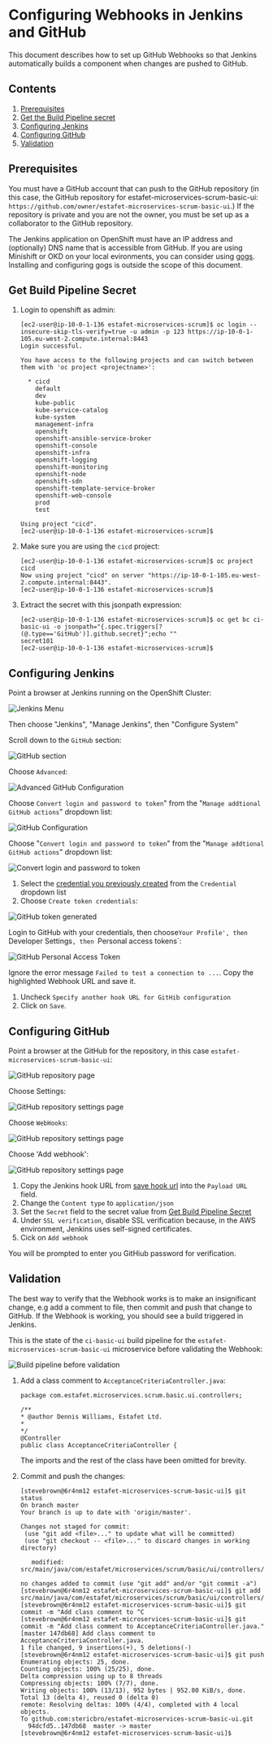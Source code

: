 # Configuring Webhooks in Jenkins and GitHub
This document describes how to set up GitHub Webhooks so that Jenkins automatically builds a component when changes are pushed to GitHub.

## Contents

1. [Prerequisites](https://github.com/stericbro/estafet-microservices-scrum/blob/master/WEBHOOKS.md#prerequisites)
1. [Get the Build Pipeline secret](https://github.com/stericbro/estafet-microservices-scrum/blob/master/WEBHOOKS.md#get-build-pipline-secret)
1. [Configuring Jenkins](https://github.com/stericbro/estafet-microservices-scrum/blob/master/WEBHOOKS.md#configuring-jenkins)
1. [Configuring GitHub](https://github.com/stericbro/estafet-microservices-scrum/blob/master/WEBHOOKS.md#configuring-github)
1. [Validation](https://github.com/stericbro/estafet-microservices-scrum/blob/master/WEBHOOKS.md#validation)

## <a name="prerequisites"></a>Prerequisites

You must have a GitHub account that can push to the GitHub repository (in this case, the GitHub repository for
estafet-microservices-scrum-basic-ui: `https://github.com/owner/estafet-microservices-scrum-basic-ui`.)
If the repository is private and you are not the owner, you must be set up as a collaborator to the GitHub repository.

The Jenkins application on OpenShift must have an IP address and (optionally) DNS name that is accessible from GitHub.
If you are using Minishift or OKD on your local evironments, you can consider using [gogs](https://gogs.io/ "gogs").
Installing and configuring gogs is outside the scope of this document.

## <a name="get-build-pipline-secret"/>Get Build Pipeline Secret

1. Login to openshift as admin:

    ```
    [ec2-user@ip-10-0-1-136 estafet-microservices-scrum]$ oc login --insecure-skip-tls-verify=true -u admin -p 123 https://ip-10-0-1-105.eu-west-2.compute.internal:8443
    Login successful.
    
    You have access to the following projects and can switch between them with 'oc project <projectname>':
    
      * cicd
        default
        dev
        kube-public
        kube-service-catalog
        kube-system
        management-infra
        openshift
        openshift-ansible-service-broker
        openshift-console
        openshift-infra
        openshift-logging
        openshift-monitoring
        openshift-node
        openshift-sdn
        openshift-template-service-broker
        openshift-web-console
        prod
        test
    
    Using project "cicd".
    [ec2-user@ip-10-0-1-136 estafet-microservices-scrum]$ 
    
    ```
1. Make sure you are using the `cicd` project:

    ```
    [ec2-user@ip-10-0-1-136 estafet-microservices-scrum]$ oc project cicd
    Now using project "cicd" on server "https://ip-10-0-1-105.eu-west-2.compute.internal:8443".
    [ec2-user@ip-10-0-1-136 estafet-microservices-scrum]$ 
   ``` 
 1. <a name="extract-build-config-secret"/>Extract the secret with this jsonpath expression:
     ```
    [ec2-user@ip-10-0-1-136 estafet-microservices-scrum]$ oc get bc ci-basic-ui -o jsonpath="{.spec.triggers[?(@.type=='GitHub')].github.secret}";echo ""
    secret101
    [ec2-user@ip-10-0-1-136 estafet-microservices-scrum]$ 
    ```  
## <a name="configuring-jenkins"></a>Configuring Jenkins

Point a browser at Jenkins running on the OpenShift Cluster:

![Jenkins Menu](https://github.com/stericbro/estafet-microservices-scrum/blob/master/md_images/webhooks/jenkins_main_menu.png)

Then choose "Jenkins", "Manage Jenkins", then "Configure System"

Scroll down to the `GitHub` section:

![GitHub section](https://github.com/stericbro/estafet-microservices-scrum/blob/master/md_images/webhooks/jenkins_configure_system_github.png)

Choose `Advanced`:

![Advanced GitHub Configuration](https://github.com/stericbro/estafet-microservices-scrum/blob/master/md_images/webhooks/jenkins_github_advanced_settings.png)

Choose `Convert login and password to token`" from the "`Manage addtional GitHub actions`" dropdown list:

![GitHub Configuration](https://github.com/stericbro/estafet-microservices-scrum/blob/master/md_images/webhooks/jenkins_github_configuration.png)

Choose "`Convert login and password to token`" from the "`Manage addtional GitHub actions`" dropdown list:

![Convert login and password to token](https://github.com/stericbro/estafet-microservices-scrum/blob/master/md_images/webhooks/jenkins_github_choose_credential.png)

1. Select the [credential you previously created](https://github.com/stericbro/estafet-microservices-scrum/blob/master/DEVPOS.md#create-github-credentials) from the `Credential`
dropdown list
2. Choose `Create token credentials`:

![GitHub token generated](https://github.com/stericbro/estafet-microservices-scrum/blob/master/md_images/webhooks/jenkins_github_token_generated.png)

Login to GitHub with your credentials, then choose`Your Profile', then `Developer Settings`, then `Personal access tokens`:

![GitHub Personal Access Token](https://github.com/stericbro/estafet-microservices-scrum/blob/master/md_images/webhooks/github_personal_access_token.png)

<a name="save-hook-url"></a>Ignore the error message `Failed to test a connection to ...`.  Copy the highlighted  Webhook URL and save it.

1. Uncheck `Specify another hook URL for GitHib configuration`
1. Click on `Save`.

## <a name="configuring-github"></a>Configuring GitHub

Point a browser at the GitHub for the repository, in this case `estafet-microservices-scrum-basic-ui`:

![GitHub repository page](https://github.com/stericbro/estafet-microservices-scrum/blob/master/md_images/webhooks/github_repo_page.png)

Choose Settings:

![GitHub repository settings page](https://github.com/stericbro/estafet-microservices-scrum/blob/master/md_images/webhooks/github_repo_settings_page.png)

Choose `WebHooks`: 

![GitHub repository settings page](https://github.com/stericbro/estafet-microservices-scrum/blob/master/md_images/webhooks/github_repo_webhooks_page.png)

Choose 'Add webhook':

![GitHub repository settings page](https://github.com/stericbro/estafet-microservices-scrum/blob/master/md_images/webhooks/github_repo_add_webhook_page.png)

1. Copy the Jenkins hook URL from [save hook url](https://github.com/stericbro/estafet-microservices-scrum/blob/master/WEBHOOKS.md#save-hook-url)
into the `Payload URL` field.
1. Change the `Content type` to `application/json` 
1. Set the `Secret` field to the secret value from [Get Build Pipeline Secret](https://github.com/stericbro/estafet-microservices-scrum/blob/master/WEBHOOKS.md#extract-build-config-secret)
1. Under `SSL verification`, disable SSL verification because, in the AWS environment, Jenkins uses self-signed certificates. 
1. Cick on `Add webhook`

You will be prompted to enter you GitHiub password for verification.


## <a name="validation"> Validation

The best way to verify that the Webhook works is to make an insignificant change, e.g add a comment to file, then commit and push
that change to GitHub. If the Webhook is working, you should see a build triggered in Jenkins.

This is the state of the `ci-basic-ui` build pipeline for the `estafet-microservices-scrum-basic-ui` microservice before validating the Webhook:

![Build pipeline before validation](https://github.com/stericbro/estafet-microservices-scrum/blob/master/md_images/webhooks/jenkins_basic_ui_before_push.png)

1. Add a class comment to `AcceptanceCriteriaController.java`:
    
    ```
    package com.estafet.microservices.scrum.basic.ui.controllers;
    
    /**
    * @author Dennis Williams, Estafet Ltd.
    *
    */
    @Controller
    public class AcceptanceCriteriaController {
    
    ```
    
    The imports and the rest of the class have been omitted for brevity.
 1. Commit and push the changes:
     ```
     [stevebrown@6r4nm12 estafet-microservices-scrum-basic-ui]$ git status
    On branch master
    Your branch is up to date with 'origin/master'.
    
    Changes not staged for commit:
      (use "git add <file>..." to update what will be committed)
      (use "git checkout -- <file>..." to discard changes in working directory)
    
        modified:   src/main/java/com/estafet/microservices/scrum/basic/ui/controllers/AcceptanceCriteriaController.java
    
    no changes added to commit (use "git add" and/or "git commit -a")
    [stevebrown@6r4nm12 estafet-microservices-scrum-basic-ui]$ git add src/main/java/com/estafet/microservices/scrum/basic/ui/controllers/AcceptanceCriteriaController.java
    [stevebrown@6r4nm12 estafet-microservices-scrum-basic-ui]$ git commit -m "Add class comment to ^C
    [stevebrown@6r4nm12 estafet-microservices-scrum-basic-ui]$ git commit -m "Add class comment to AcceptanceCriteriaController.java."
    [master 147db68] Add class comment to AcceptanceCriteriaController.java.
     1 file changed, 9 insertions(+), 5 deletions(-)
    [stevebrown@6r4nm12 estafet-microservices-scrum-basic-ui]$ git push
    Enumerating objects: 25, done.
    Counting objects: 100% (25/25), done.
    Delta compression using up to 8 threads
    Compressing objects: 100% (7/7), done.
    Writing objects: 100% (13/13), 952 bytes | 952.00 KiB/s, done.
    Total 13 (delta 4), reused 0 (delta 0)
    remote: Resolving deltas: 100% (4/4), completed with 4 local objects.
    To github.com:stericbro/estafet-microservices-scrum-basic-ui.git
       94dcfd5..147db68  master -> master
    [stevebrown@6r4nm12 estafet-microservices-scrum-basic-ui]$ 
    ```